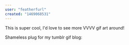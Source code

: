 ```yaml
---
user: "featherfurl"
created: "1469068531"
---
```


This is super cool, I'd love to see more VVVV gif art around!

Shameless plug for my tumblr gif blog:  [](http://featherfurl.tumblr.com/)
